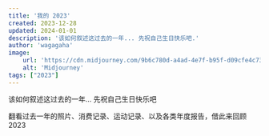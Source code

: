 ```yaml
---
title: '我的 2023'
created: 2023-12-28
updated: 2024-01-01
description: '该如何叙述这过去的一年... 先祝自己生日快乐吧.'
author: 'wagagaha'
image:
    url: 'https://cdn.midjourney.com/9b6c780d-a4ad-4e7f-b95f-d09cfe4c73ba/0_0.png'
    alt: 'Midjourney'
tags: ["2023"]
---
```


该如何叙述这过去的一年... 先祝自己生日快乐吧

翻看过去一年的照片、消费记录、运动记录、以及各类年度报告，借此来回顾 2023


